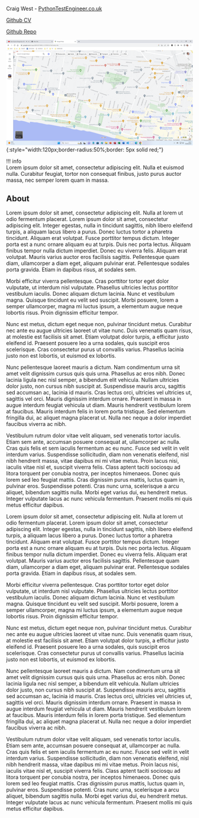 
<base target="_blank">

Craig West - [PythonTestEngineer.co.uk](http://pythontestengineer.co.uk)

[Github CV](https://github.com/Python-Test-Engineer/)

[Github Repo](https://github.com/Python-Test-Engineer/PYTHON-TEST-FRAMEWORK)


![Logo](assets/images/logo.png){:style="width:120px;border-radius:50%;border: 5px solid red;"}


!!! info  
Lorem ipsum dolor sit amet, consectetur adipiscing elit. Nulla et euismod
nulla. Curabitur feugiat, tortor non consequat finibus, justo purus auctor
massa, nec semper lorem quam in massa.

## About

Lorem ipsum dolor sit amet, consectetur adipiscing elit. Nulla at lorem ut odio fermentum placerat. Lorem ipsum dolor sit amet, consectetur adipiscing elit. Integer egestas, nulla in tincidunt sagittis, nibh libero eleifend turpis, a aliquam lacus libero a purus. Donec luctus tortor a pharetra tincidunt. Aliquam erat volutpat. Fusce porttitor tempus dictum. Integer porta est a nunc ornare aliquam eu at turpis. Duis nec porta lectus. Aliquam finibus tempor nulla dictum imperdiet. Donec eu viverra felis. Aliquam erat volutpat. Mauris varius auctor eros facilisis sagittis. Pellentesque quam diam, ullamcorper a diam eget, aliquam pulvinar erat. Pellentesque sodales porta gravida. Etiam in dapibus risus, at sodales sem.

Morbi efficitur viverra pellentesque. Cras porttitor tortor eget dolor vulputate, ut interdum nisl vulputate. Phasellus ultricies lectus porttitor vestibulum iaculis. Donec aliquam dictum lacinia. Nunc et vestibulum magna. Quisque tincidunt eu velit sed suscipit. Morbi posuere, lorem a semper ullamcorper, magna mi luctus ipsum, a elementum augue neque lobortis risus. Proin dignissim efficitur tempor.

Nunc est metus, dictum eget neque non, pulvinar tincidunt metus. Curabitur nec ante eu augue ultricies laoreet ut vitae nunc. Duis venenatis quam risus, at molestie est facilisis sit amet. Etiam volutpat dolor turpis, a efficitur justo eleifend id. Praesent posuere leo a urna sodales, quis suscipit eros scelerisque. Cras consectetur purus ut convallis varius. Phasellus lacinia justo non est lobortis, ut euismod ex lobortis.

Nunc pellentesque laoreet mauris a dictum. Nam condimentum urna sit amet velit dignissim cursus quis quis urna. Phasellus ac eros nibh. Donec lacinia ligula nec nisl semper, a bibendum elit vehicula. Nullam ultricies dolor justo, non cursus nibh suscipit at. Suspendisse mauris arcu, sagittis sed accumsan ac, lacinia id mauris. Cras lectus orci, ultricies vel ultricies ut, sagittis vel orci. Mauris dignissim interdum ornare. Praesent in massa in augue interdum feugiat vehicula ut diam. Mauris hendrerit vestibulum lorem at faucibus. Mauris interdum felis in lorem porta tristique. Sed elementum fringilla dui, ac aliquet magna placerat ut. Nulla nec neque a dolor imperdiet faucibus viverra ac nibh.

Vestibulum rutrum dolor vitae velit aliquam, sed venenatis tortor iaculis. Etiam sem ante, accumsan posuere consequat at, ullamcorper ac nulla. Cras quis felis et sem iaculis fermentum ac eu nunc. Fusce sed velit in velit interdum varius. Suspendisse sollicitudin, diam non venenatis eleifend, nisl nibh hendrerit massa, vitae dapibus mi mi vitae metus. Proin lacus nisi, iaculis vitae nisl et, suscipit viverra felis. Class aptent taciti sociosqu ad litora torquent per conubia nostra, per inceptos himenaeos. Donec quis lorem sed leo feugiat mattis. Cras dignissim purus mattis, luctus quam in, pulvinar eros. Suspendisse potenti. Cras nunc urna, scelerisque a arcu aliquet, bibendum sagittis nulla. Morbi eget varius dui, eu hendrerit metus. Integer vulputate lacus ac nunc vehicula fermentum. Praesent mollis mi quis metus efficitur dapibus.

Lorem ipsum dolor sit amet, consectetur adipiscing elit. Nulla at lorem ut odio fermentum placerat. Lorem ipsum dolor sit amet, consectetur adipiscing elit. Integer egestas, nulla in tincidunt sagittis, nibh libero eleifend turpis, a aliquam lacus libero a purus. Donec luctus tortor a pharetra tincidunt. Aliquam erat volutpat. Fusce porttitor tempus dictum. Integer porta est a nunc ornare aliquam eu at turpis. Duis nec porta lectus. Aliquam finibus tempor nulla dictum imperdiet. Donec eu viverra felis. Aliquam erat volutpat. Mauris varius auctor eros facilisis sagittis. Pellentesque quam diam, ullamcorper a diam eget, aliquam pulvinar erat. Pellentesque sodales porta gravida. Etiam in dapibus risus, at sodales sem.

Morbi efficitur viverra pellentesque. Cras porttitor tortor eget dolor vulputate, ut interdum nisl vulputate. Phasellus ultricies lectus porttitor vestibulum iaculis. Donec aliquam dictum lacinia. Nunc et vestibulum magna. Quisque tincidunt eu velit sed suscipit. Morbi posuere, lorem a semper ullamcorper, magna mi luctus ipsum, a elementum augue neque lobortis risus. Proin dignissim efficitur tempor.

Nunc est metus, dictum eget neque non, pulvinar tincidunt metus. Curabitur nec ante eu augue ultricies laoreet ut vitae nunc. Duis venenatis quam risus, at molestie est facilisis sit amet. Etiam volutpat dolor turpis, a efficitur justo eleifend id. Praesent posuere leo a urna sodales, quis suscipit eros scelerisque. Cras consectetur purus ut convallis varius. Phasellus lacinia justo non est lobortis, ut euismod ex lobortis.

Nunc pellentesque laoreet mauris a dictum. Nam condimentum urna sit amet velit dignissim cursus quis quis urna. Phasellus ac eros nibh. Donec lacinia ligula nec nisl semper, a bibendum elit vehicula. Nullam ultricies dolor justo, non cursus nibh suscipit at. Suspendisse mauris arcu, sagittis sed accumsan ac, lacinia id mauris. Cras lectus orci, ultricies vel ultricies ut, sagittis vel orci. Mauris dignissim interdum ornare. Praesent in massa in augue interdum feugiat vehicula ut diam. Mauris hendrerit vestibulum lorem at faucibus. Mauris interdum felis in lorem porta tristique. Sed elementum fringilla dui, ac aliquet magna placerat ut. Nulla nec neque a dolor imperdiet faucibus viverra ac nibh.

Vestibulum rutrum dolor vitae velit aliquam, sed venenatis tortor iaculis. Etiam sem ante, accumsan posuere consequat at, ullamcorper ac nulla. Cras quis felis et sem iaculis fermentum ac eu nunc. Fusce sed velit in velit interdum varius. Suspendisse sollicitudin, diam non venenatis eleifend, nisl nibh hendrerit massa, vitae dapibus mi mi vitae metus. Proin lacus nisi, iaculis vitae nisl et, suscipit viverra felis. Class aptent taciti sociosqu ad litora torquent per conubia nostra, per inceptos himenaeos. Donec quis lorem sed leo feugiat mattis. Cras dignissim purus mattis, luctus quam in, pulvinar eros. Suspendisse potenti. Cras nunc urna, scelerisque a arcu aliquet, bibendum sagittis nulla. Morbi eget varius dui, eu hendrerit metus. Integer vulputate lacus ac nunc vehicula fermentum. Praesent mollis mi quis metus efficitur dapibus.

